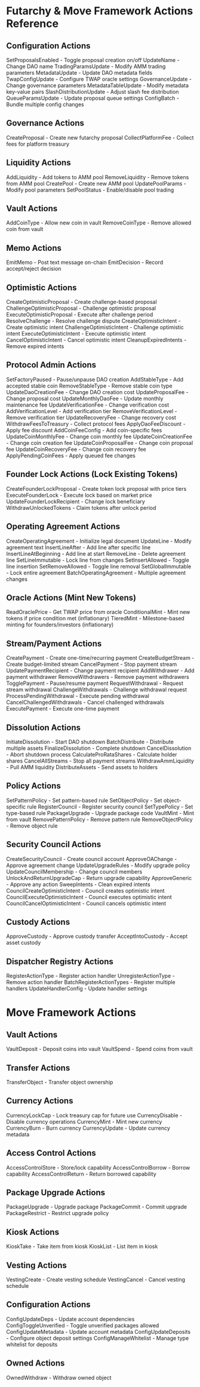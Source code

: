 # Futarchy & Move Framework Actions Reference

## Configuration Actions
SetProposalsEnabled          - Toggle proposal creation on/off
UpdateName                    - Change DAO name
TradingParamsUpdate          - Modify AMM trading parameters
MetadataUpdate               - Update DAO metadata fields
TwapConfigUpdate             - Configure TWAP oracle settings
GovernanceUpdate             - Change governance parameters
MetadataTableUpdate          - Modify metadata key-value pairs
SlashDistributionUpdate      - Adjust slash fee distribution
QueueParamsUpdate            - Update proposal queue settings
ConfigBatch                  - Bundle multiple config changes

## Governance Actions
CreateProposal               - Create new futarchy proposal
CollectPlatformFee          - Collect fees for platform treasury

## Liquidity Actions
AddLiquidity                 - Add tokens to AMM pool
RemoveLiquidity              - Remove tokens from AMM pool
CreatePool                   - Create new AMM pool
UpdatePoolParams             - Modify pool parameters
SetPoolStatus                - Enable/disable pool trading

## Vault Actions
AddCoinType                  - Allow new coin in vault
RemoveCoinType               - Remove allowed coin from vault

## Memo Actions
EmitMemo                     - Post text message on-chain
EmitDecision                 - Record accept/reject decision

## Optimistic Actions
CreateOptimisticProposal     - Create challenge-based proposal
ChallengeOptimisticProposal  - Challenge optimistic proposal
ExecuteOptimisticProposal    - Execute after challenge period
ResolveChallenge             - Resolve challenge dispute
CreateOptimisticIntent       - Create optimistic intent
ChallengeOptimisticIntent    - Challenge optimistic intent
ExecuteOptimisticIntent      - Execute optimistic intent
CancelOptimisticIntent       - Cancel optimistic intent
CleanupExpiredIntents        - Remove expired intents

## Protocol Admin Actions
SetFactoryPaused             - Pause/unpause DAO creation
AddStableType                - Add accepted stable coin
RemoveStableType             - Remove stable coin type
UpdateDaoCreationFee         - Change DAO creation cost
UpdateProposalFee            - Change proposal cost
UpdateMonthlyDaoFee          - Update monthly maintenance fee
UpdateVerificationFee        - Change verification cost
AddVerificationLevel         - Add verification tier
RemoveVerificationLevel      - Remove verification tier
UpdateRecoveryFee            - Change recovery cost
WithdrawFeesToTreasury       - Collect protocol fees
ApplyDaoFeeDiscount          - Apply fee discount
AddCoinFeeConfig             - Add coin-specific fees
UpdateCoinMonthlyFee         - Change coin monthly fee
UpdateCoinCreationFee        - Change coin creation fee
UpdateCoinProposalFee        - Change coin proposal fee
UpdateCoinRecoveryFee        - Change coin recovery fee
ApplyPendingCoinFees         - Apply queued fee changes

## Founder Lock Actions (Lock Existing Tokens)
CreateFounderLockProposal          - Create token lock proposal with price tiers
ExecuteFounderLock                 - Execute lock based on market price
UpdateFounderLockRecipient         - Change lock beneficiary
WithdrawUnlockedTokens             - Claim tokens after unlock period

## Operating Agreement Actions
CreateOperatingAgreement     - Initialize legal document
UpdateLine                   - Modify agreement text
InsertLineAfter              - Add line after specific line
InsertLineAtBeginning        - Add line at start
RemoveLine                   - Delete agreement line
SetLineImmutable             - Lock line from changes
SetInsertAllowed             - Toggle line insertion
SetRemoveAllowed             - Toggle line removal
SetGlobalImmutable           - Lock entire agreement
BatchOperatingAgreement      - Multiple agreement changes

## Oracle Actions (Mint New Tokens)
ReadOraclePrice              - Get TWAP price from oracle
ConditionalMint              - Mint new tokens if price condition met (inflationary)
TieredMint                   - Milestone-based minting for founders/investors (inflationary)

## Stream/Payment Actions
CreatePayment                - Create one-time/recurring payment
CreateBudgetStream           - Create budget-limited stream
CancelPayment                - Stop payment stream
UpdatePaymentRecipient       - Change payment recipient
AddWithdrawer                - Add payment withdrawer
RemoveWithdrawers            - Remove payment withdrawers
TogglePayment                - Pause/resume payment
RequestWithdrawal            - Request stream withdrawal
ChallengeWithdrawals         - Challenge withdrawal request
ProcessPendingWithdrawal     - Execute pending withdrawal
CancelChallengedWithdrawals  - Cancel challenged withdrawals
ExecutePayment               - Execute one-time payment

## Dissolution Actions
InitiateDissolution          - Start DAO shutdown
BatchDistribute              - Distribute multiple assets
FinalizeDissolution          - Complete shutdown
CancelDissolution            - Abort shutdown process
CalculateProRataShares       - Calculate holder shares
CancelAllStreams             - Stop all payment streams
WithdrawAmmLiquidity         - Pull AMM liquidity
DistributeAssets             - Send assets to holders

## Policy Actions
SetPatternPolicy             - Set pattern-based rule
SetObjectPolicy              - Set object-specific rule
RegisterCouncil              - Register security council
SetTypePolicy                - Set type-based rule
PackageUpgrade               - Upgrade package code
VaultMint                    - Mint from vault
RemovePatternPolicy          - Remove pattern rule
RemoveObjectPolicy           - Remove object rule

## Security Council Actions
CreateSecurityCouncil        - Create council account
ApproveOAChange              - Approve agreement change
UpdateUpgradeRules           - Modify upgrade policy
UpdateCouncilMembership      - Change council members
UnlockAndReturnUpgradeCap    - Return upgrade capability
ApproveGeneric               - Approve any action
SweepIntents                 - Clean expired intents
CouncilCreateOptimisticIntent    - Council creates optimistic intent
CouncilExecuteOptimisticIntent   - Council executes optimistic intent
CouncilCancelOptimisticIntent    - Council cancels optimistic intent

## Custody Actions
ApproveCustody               - Approve custody transfer
AcceptIntoCustody            - Accept asset custody

## Dispatcher Registry Actions
RegisterActionType           - Register action handler
UnregisterActionType         - Remove action handler
BatchRegisterActionTypes     - Register multiple handlers
UpdateHandlerConfig          - Update handler settings

# Move Framework Actions

## Vault Actions
VaultDeposit                 - Deposit coins into vault
VaultSpend                   - Spend coins from vault

## Transfer Actions
TransferObject               - Transfer object ownership

## Currency Actions
CurrencyLockCap              - Lock treasury cap for future use
CurrencyDisable              - Disable currency operations
CurrencyMint                 - Mint new currency
CurrencyBurn                 - Burn currency
CurrencyUpdate               - Update currency metadata

## Access Control Actions
AccessControlStore           - Store/lock capability
AccessControlBorrow          - Borrow capability
AccessControlReturn          - Return borrowed capability

## Package Upgrade Actions
PackageUpgrade               - Upgrade package
PackageCommit                - Commit upgrade
PackageRestrict              - Restrict upgrade policy

## Kiosk Actions
KioskTake                    - Take item from kiosk
KioskList                    - List item in kiosk

## Vesting Actions
VestingCreate                - Create vesting schedule
VestingCancel                - Cancel vesting schedule

## Configuration Actions
ConfigUpdateDeps             - Update account dependencies
ConfigToggleUnverified       - Toggle unverified packages allowed
ConfigUpdateMetadata         - Update account metadata
ConfigUpdateDeposits         - Configure object deposit settings
ConfigManageWhitelist        - Manage type whitelist for deposits

## Owned Actions
OwnedWithdraw                - Withdraw owned object